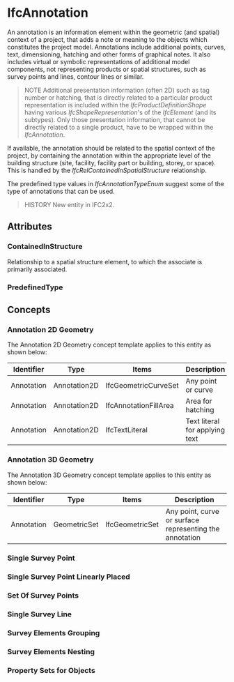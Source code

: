 # IfcAnnotation

An annotation is an information element within the geometric (and spatial) context of a project, that adds a note or meaning to the objects which constitutes the project model. Annotations include additional points, curves, text, dimensioning, hatching and other forms of graphical notes. It also includes virtual or symbolic representations of additional model components, not representing products or spatial structures, such as survey points and lines, contour lines or similar.<!-- end of definition -->

> NOTE Additional presentation information (often 2D) such as tag number or hatching, that is directly related to a particular product representation is included within the _IfcProductDefinitionShape_ having various _IfcShapeRepresentation_'s of the _IfcElement_ (and its subtypes). Only those presentation information, that cannot be directly related to a single product, have to be wrapped within the _IfcAnnotation_.

If available, the annotation should be related to the spatial context of the project, by containing the annotation within the appropriate level of the building structure (site, facility, facility part or building, storey, or space). This is handled by the _IfcRelContainedInSpatialStructure_ relationship.

The predefined type values in _IfcAnnotationTypeEnum_ suggest some of the type of annotations that can be used.

> HISTORY New entity in IFC2x2.

## Attributes

### ContainedInStructure
Relationship to a spatial structure element, to which the associate is primarily associated.

### PredefinedType

## Concepts

### Annotation 2D Geometry

The Annotation 2D Geometry concept template applies to this entity as shown below:

| Identifier | Type     | Items         | Description          |
|------------|--------------|-----------------------|--------------------------------|
| Annotation | Annotation2D | IfcGeometricCurveSet | Any point or curve       |
| Annotation | Annotation2D | IfcAnnotationFillArea | Area for hatching       |
| Annotation | Annotation2D | IfcTextLiteral    | Text literal for applying text |


### Annotation 3D Geometry

The Annotation 3D Geometry concept template applies to this entity as shown below:

| Identifier | Type     | Items      | Description                       |
|------------|--------------|-----------------|---------------------------------------------------------|
| Annotation | GeometricSet | IfcGeometricSet | Any point, curve or surface representing the annotation |

### Single Survey Point


### Single Survey Point Linearly Placed


### Set Of Survey Points


### Single Survey Line


### Survey Elements Grouping


### Survey Elements Nesting


### Property Sets for Objects



